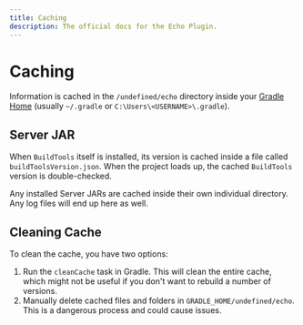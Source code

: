 ```yaml
---
title: Caching
description: The official docs for the Echo Plugin.
---
```


# Caching

Information is cached in the `/undefined/echo` directory inside your [Gradle Home](https://docs.gradle.org/current/userguide/gradle_directories.html#gradle_user_home) (usually `~/.gradle` or `C:\Users\<USERNAME>\.gradle`).

## Server JAR

When `BuildTools` itself is installed, its version is cached inside a file called `buildToolsVersion.json`. When the project loads up, the cached `BuildTools` version is double-checked.

Any installed Server JARs are cached inside their own individual directory. Any log files will end up here as well.

## Cleaning Cache

To clean the cache, you have two options:

1. Run the `cleanCache` task in Gradle. This will clean the entire cache, which might not be useful if you don't want to rebuild a number of versions.
2. Manually delete cached files and folders in `GRADLE_HOME/undefined/echo`. This is a dangerous process and could cause issues.